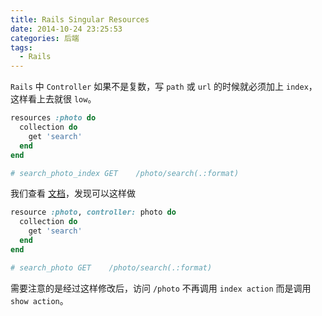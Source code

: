 ```yaml
---
title: Rails Singular Resources
date: 2014-10-24 23:25:53
categories: 后端
tags:
  - Rails
---
```

`Rails` 中 `Controller` 如果不是复数，写 `path` 或 `url` 的时候就必须加上 `index`，这样看上去就很 `low`。

```ruby
resources :photo do  
  collection do    
    get 'search'  
  end
end

# search_photo_index GET    /photo/search(.:format)
```

我们查看 [文档](http://guides.rubyonrails.org/routing.html#singular-resources)，发现可以这样做

```ruby
resource :photo, controller: photo do  
  collection do    
    get 'search'  
  end
end

# search_photo GET    /photo/search(.:format)
```

需要注意的是经过这样修改后，访问 `/photo` 不再调用 `index action` 而是调用 `show action`。